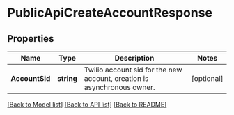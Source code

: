 # PublicApiCreateAccountResponse

## Properties

Name | Type | Description | Notes
------------ | ------------- | ------------- | -------------
**AccountSid** | **string** | Twilio account sid for the new account, creation is asynchronous owner. |[optional] 

[[Back to Model list]](../README.md#documentation-for-models) [[Back to API list]](../README.md#documentation-for-api-endpoints) [[Back to README]](../README.md)


